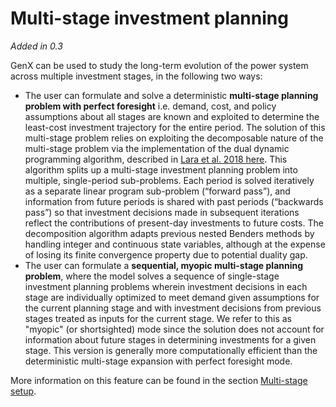 # Multi-stage investment planning
_Added in 0.3_

GenX can be used to study the long-term evolution of the power system across multiple investment stages, in the following two ways:

* The user can formulate and solve a deterministic **multi-stage planning problem with perfect foresight** i.e. demand, cost, and policy assumptions about all stages are known and exploited to determine the least-cost investment trajectory for the entire period.
  The solution of this multi-stage problem relies on exploiting the decomposable nature of the multi-stage problem via the implementation of the dual dynamic programming algorithm, described in [Lara et al. 2018 here](https://www.sciencedirect.com/science/article/abs/pii/S0377221718304466). This algorithm splits up a multi-stage investment planning problem into multiple, single-period sub-problems. Each period is solved iteratively as a separate linear program sub-problem (“forward pass”), and information from future periods is shared with past periods (“backwards pass”) so that investment decisions made in subsequent iterations reflect the contributions of present-day investments to future costs. The decomposition algorithm adapts previous nested Benders methods by handling integer and continuous state variables, although at the expense of losing its finite convergence property due to potential duality gap.
* The user can formulate a **sequential, myopic multi-stage planning problem**, where the model solves a sequence of single-stage investment planning problems wherein investment decisions in each stage are individually optimized to meet demand given assumptions for the current planning stage and with investment decisions from previous stages treated as inputs for the current stage.
  We refer to this as "myopic" (or shortsighted) mode since the solution does not account for information about future stages in determining investments for a given stage.
  This version is generally more computationally efficient than the deterministic multi-stage expansion with perfect foresight mode.

More information on this feature can be found in the section [Multi-stage setup](@ref).